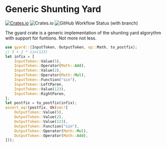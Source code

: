 # Generic Shunting Yard

[![Crates.io](https://img.shields.io/crates/v/generic_shunting_yard?style=for-the-badge)](https://crates.io/crates/gyard)
![Crates.io](https://img.shields.io/crates/l/gyard?style=for-the-badge)
![GitHub Workflow Status (with branch)](https://img.shields.io/github/actions/workflow/status/Julian-Alberts/generic_shunting_yard/rust-test.yml?branch=main&label=Tests&style=for-the-badge)

The gyard crate is a generic implementation of the shunting yard algorythm with support for funtions. Not more not less.

 ```rust
 use gyard::{InputToken, OutputToken, op::Math, to_postfix};
 // 5 + 2 * sin(123)
 let infix = [
     InputToken::Value(5),
     InputToken::Operator(Math::Add),
     InputToken::Value(2),
     InputToken::Operator(Math::Mul),
     InputToken::Function("sin"),
     InputToken::LeftParen,
     InputToken::Value(123),
     InputToken::RightParen,
 ];
 let postfix = to_postfix(infix);
 assert_eq!(postfix, Ok(vec![
     OutputToken::Value(5),
     OutputToken::Value(2),
     OutputToken::Value(123),
     OutputToken::Function("sin"),
     OutputToken::Operator(Math::Mul),
     OutputToken::Operator(Math::Add),
 ]));
 ```
